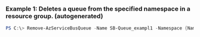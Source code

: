 ### Example 1: Deletes a queue from the specified namespace in a resource group. (autogenerated)
```powershell
PS C:\> Remove-AzServiceBusQueue -Name SB-Queue_exampl1 -Namespace {Namespace} -ResourceGroupName MyResourceGroup
```


